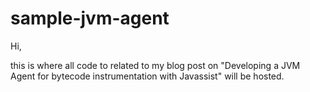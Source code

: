 sample-jvm-agent
================

Hi,

this is where all code to related to my blog post on "Developing a JVM Agent for bytecode instrumentation with Javassist" will be hosted.

